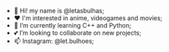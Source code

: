 - 👋 Hi! my name is @letasbulhas;
- ❤️ I'm interested in anime, videogames and movies;
- 🌱 I’m currently learning C++ and Python;
- 💕 I’m looking to collaborate on new projects;
- 📫 Instagram: @let.bulhoes;
<!--
**letasbulhas/letasbulhas** is a ✨ _special_ ✨ repository because its `README.md` (this file) appears on your GitHub profile.

<div align="center">
  <a href="https://github.com/letasbulhas">
  <img height="180em" src="https://github-readme-stats.vercel.app/api?username=letasbulhas&show_icons=true&theme=dracula&include_all_commits=true&count_private=true"/>
  <img height="180em" src="https://github-readme-stats.vercel.app/api/top-langs/?username=letasbulhas&layout=compact&langs_count=7&theme=dracula"/>
</div>

